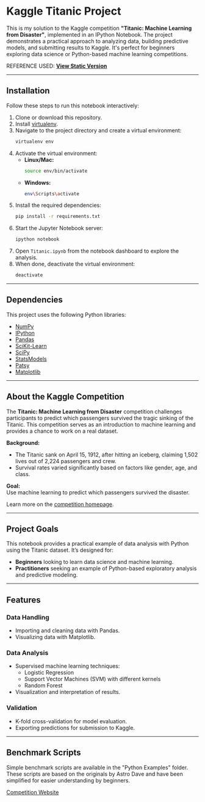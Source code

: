 # Kaggle Titanic Project  

This is my solution to the Kaggle competition **"Titanic: Machine Learning from Disaster"**, implemented in an IPython Notebook. The project demonstrates a practical approach to analyzing data, building predictive models, and submitting results to Kaggle. It's perfect for beginners exploring data science or Python-based machine learning competitions.  

REFERENCE USED:
[**View Static Version**](http://nbviewer.ipython.org/urls/raw.github.com/agconti/kaggle-titanic/master/Titanic.ipynb)  

---

## Installation  

Follow these steps to run this notebook interactively:  

1. Clone or download this repository.  
2. Install [virtualenv](http://virtualenv.readthedocs.org/en/latest/installation.html).  
3. Navigate to the project directory and create a virtual environment:  
   ```bash  
   virtualenv env  
   ```  
4. Activate the virtual environment:  
   - **Linux/Mac:**  
     ```bash  
     source env/bin/activate  
     ```  
   - **Windows:**  
     ```bash  
     env\Scripts\activate  
     ```  
5. Install the required dependencies:  
   ```bash  
   pip install -r requirements.txt  
   ```  
6. Start the Jupyter Notebook server:  
   ```bash  
   ipython notebook  
   ```  
7. Open `Titanic.ipynb` from the notebook dashboard to explore the analysis.  
8. When done, deactivate the virtual environment:  
   ```bash  
   deactivate  
   ```  

---

## Dependencies  

This project uses the following Python libraries:  
- [NumPy](http://www.numpy.org/)  
- [IPython](http://ipython.org/)  
- [Pandas](http://pandas.pydata.org/)  
- [SciKit-Learn](http://scikit-learn.org/stable/)  
- [SciPy](http://www.scipy.org/)  
- [StatsModels](http://statsmodels.sourceforge.net/)  
- [Patsy](http://patsy.readthedocs.org/en/latest/)  
- [Matplotlib](http://matplotlib.org/)  

---

## About the Kaggle Competition  

The **Titanic: Machine Learning from Disaster** competition challenges participants to predict which passengers survived the tragic sinking of the Titanic. This competition serves as an introduction to machine learning and provides a chance to work on a real dataset.  

**Background:**  
- The Titanic sank on April 15, 1912, after hitting an iceberg, claiming 1,502 lives out of 2,224 passengers and crew.  
- Survival rates varied significantly based on factors like gender, age, and class.  

**Goal:**  
Use machine learning to predict which passengers survived the disaster.  

Learn more on the [competition homepage](http://www.kaggle.com/c/titanic-gettingStarted).  

---

## Project Goals  

This notebook provides a practical example of data analysis with Python using the Titanic dataset. It’s designed for:  
- **Beginners** looking to learn data science and machine learning.  
- **Practitioners** seeking an example of Python-based exploratory analysis and predictive modeling.  

---

## Features  

### Data Handling  
- Importing and cleaning data with Pandas.  
- Visualizing data with Matplotlib.  

### Data Analysis  
- Supervised machine learning techniques:  
  - Logistic Regression  
  - Support Vector Machines (SVM) with different kernels  
  - Random Forest  
- Visualization and interpretation of results.  

### Validation  
- K-fold cross-validation for model evaluation.  
- Exporting predictions for submission to Kaggle.  

---

## Benchmark Scripts  

Simple benchmark scripts are available in the "Python Examples" folder. These scripts are based on the originals by Astro Dave and have been simplified for easier understanding by beginners.  

[Competition Website](http://www.kaggle.com/c/titanic-gettingStarted)  


